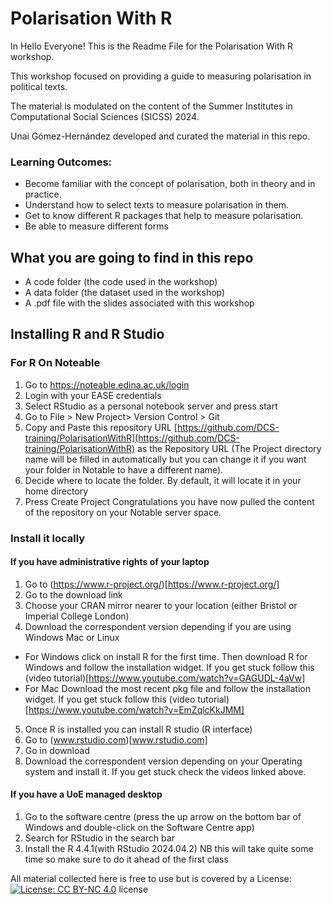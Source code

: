 # Polarisation With R

In Hello Everyone! This is the Readme File for the Polarisation With R workshop.

This workshop focused on providing a guide to measuring polarisation in political texts.

The material is modulated on the content of the Summer Institutes in Computational Social Sciences (SICSS) 2024.

Unai Gómez-Hernández developed and curated the material in this repo.

### Learning Outcomes:
- Become familiar with the concept of polarisation, both in theory and in practice.
- Understand how to select texts to measure polarisation in them.
- Get to know different R packages that help to measure polarisation.
- Be able to measure different forms

## What you are going to find in this repo
- A code folder (the code used in the workshop)
- A data folder (the dataset used in the workshop)
- A .pdf file with the slides associated with this workshop
  
 
## Installing R and R Studio
### For R On Noteable

1. Go to https://noteable.edina.ac.uk/login
2. Login with your EASE credentials
3. Select RStudio as a personal notebook server and press start
4. Go to File > New Project> Version Control > Git
5. Copy and Paste this repository URL [https://github.com/DCS-training/PolarisationWithR](https://github.com/DCS-training/PolarisationWithR) as the Repository URL (The Project directory name will be filled in automatically but you can change it if you want your folder in Notable to have a different name).
6. Decide where to locate the folder. By default, it will locate it in your home directory
7. Press Create Project
Congratulations you have now pulled the content of the repository on your Notable server space.

### Install it locally

#### If you have administrative rights of your laptop 
1. Go to (https://www.r-project.org/)[https://www.r-project.org/]
2. Go to the download link
3. Choose your CRAN mirror nearer to your location (either Bristol or Imperial College London)
4. Download the correspondent version depending if you are using Windows Mac or Linux
- For Windows click on install R for the first time. Then download R for Windows and follow the installation widget. If you get stuck follow this (video tutorial)[https://www.youtube.com/watch?v=GAGUDL-4aVw]
- For Mac Download the most recent pkg file and follow the installation widget. If you get stuck follow this (video tutorial)[https://www.youtube.com/watch?v=EmZqlcKkJMM]
5. Once R is installed you can install R studio (R interface)
6. Go to (www.rstudio.com)[www.rstudio.com]
7. Go in download
8. Download the correspondent version depending on your Operating system and install it. If you get stuck check the videos linked above. 

#### If you have a UoE managed desktop
1. Go to the software centre (press the up arrow on the bottom bar of Windows and double-click on the Software Centre app)
2. Search for RStudio in the search bar 
3. Install the R 4.4.1(with RStudio 2024.04.2)
NB this will take quite some time so make sure to do it ahead of the first class

All material collected here is free to use but is covered by a License: [![License: CC BY-NC 4.0](https://licensebuttons.net/l/by-nc/4.0/80x15.png)](https://creativecommons.org/licenses/by-nc/4.0/) license
